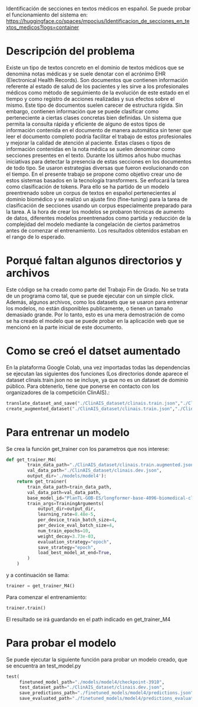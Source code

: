 Identificación de secciones en textos médicos en español.
Se puede probar el funcionamiento del sistema en: https://huggingface.co/spaces/mpocius/Identificacion_de_secciones_en_textos_medicos?logs=container
# Descripción del problema
  Existe un tipo de textos concreto en el dominio de textos médicos que se denomina notas médicas
y se suele denotar con el acrónimo EHR (Electronical Health Records). Son documentos que
contienen información referente al estado de salud de los pacientes y les sirve a los profesionales
médicos como método de seguimiento de la evolución de este estado en el tiempo y como registro
de acciones realizadas y sus efectos sobre el mismo. Este tipo de documentos suelen carecer de
estructura rígida. Sin embargo, contienen información que se puede clasificar como perteneciente
a ciertas clases concretas bien definidas. Un sistema que permita la consulta rápida y eficiente
de alguno de estos tipos de información contenida en el documento de manera automática
sin tener que leer el documento completo podría facilitar el trabajo de estos profesionales y
mejorar la calidad de atención al paciente. Estas clases o tipos de información contenidas en
la nota médica se suelen denominar como secciones presentes en el texto. Durante los  ́ultimos
años hubo muchas iniciativas para detectar la presencia de estas secciones en los documentos
de todo tipo. Se usaron estrategias diversas que fueron evolucionando con el tiempo. En el
presente trabajo se propone como objetivo crear uno de estos sistemas basados en la tecnología
transformers. Se enfocará la tarea como clasificación de tokens. Para ello se ha partido de un
modelo preentrenado sobre un corpus de textos en español pertenecientes al dominio biomédico
y se realizó un ajuste fino (fine-tuning) para la tarea de clasificación de secciones usando un
corpus especialmente preparado para la tarea. A la hora de crear los modelos se probaron
técnicas de aumento de datos, diferentes modelos preentrenados como partida y reducción de
la complejidad del modelo mediante la congelación de ciertos parámetros antes de comenzar el
entrenamiento. Los resultados obtenidos estaban en el rango de lo esperado.

# Porqué faltan algunos directorios y archivos
Este código se ha creado como parte del Trabajo Fin de Grado. No se trata de un programa como tal, que se puede ejecutar con un simple click. Además, algunos archivos, como los datasets que se usaron para entrenar los modelos, no están disponibles publicamente, o tienen un tamaño demasiado grande. Por lo tanto, esto es una mera demostración de como se ha creado el modelo que se puede probar en la aplicación web que se mencionó en la parte inicial de este documento.

# Como se creó el datset aumentado
En la plataforma Google Colab, una vez importadas todas las dependencias se ejecutan las siguientes
dos funciones (Los directorios donde aparece el dataset clinais.train.json no se incluye, ya que no es un dataset de dominio público. Para obtenerlo, tiene que ponerse en contacto con los organizadores de la competición ClinAIS).:
```python
translate_dataset_and_save("./ClinAIS_dataset/clinais.train.json","./ClinAIS_dataset/clinais.train.translated.json")
create_augmented_dataset("./ClinAIS_dataset/clinais.train.json","./ClinAIS_dataset/clinais.train.translated.json","./ClinAIS_dataset/clinais.train.augmented.json")
```
# Para entrenar un modelo
Se crea la función get_trainer con los parametros que nos interese:
```python
def get_trainer_M4(
        train_data_path="./ClinAIS_dataset/clinais.train.augmented.json",
        val_data_path="./ClinAIS_dataset/clinais.dev.json",
        output_dir='./models/model4'):
    return get_trainer(
        train_data_path=train_data_path,
        val_data_path=val_data_path,
        base_model_id="PlanTL-GOB-ES/longformer-base-4096-biomedical-clinical-es",
        train_args=TrainingArguments(
            output_dir=output_dir,
            learning_rate=8.48e-5,
            per_device_train_batch_size=4,
            per_device_eval_batch_size=4,
            num_train_epochs=10,
            weight_decay=3.73e-03,
            evaluation_strategy="epoch",
            save_strategy="epoch",
            load_best_model_at_end=True,
        )
    )
```
y a continuación se llama:
```python
trainer = get_trainer_M4()
```
Para comenzar el entrenamiento:
```python
trainer.train()
```
El resultado se irá guardando en el path indicado en get_trainer_M4

# Para probar el modelo
Se puede ejecutar la siguiente función para probar un modelo creado, que se encuentra an test_model.py
```python
test(
     finetuned_model_path="./models/model4/checkpoint-3910",
     test_dataset_path="./ClinAIS_dataset/clinais.dev.json",
     save_predictions_path="./finetuned_models/model4/predictions.json",
     save_evaluated_path="./finetuned_models/model4/predictions_evaluated.json")
```
